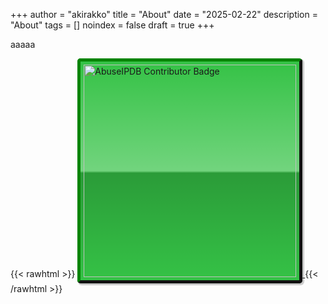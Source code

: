 +++
author = "akirakko"
title = "About"
date = "2025-02-22"
description = "About"
tags = []
noindex = false
draft = true
+++

aaaaa

{{< rawhtml >}}
<a href="https://www.abuseipdb.com/user/169013" title="AbuseIPDB is an IP address blacklist for webmasters and sysadmins to report IP addresses engaging in abusive behavior on their networks">
<img src="https://www.abuseipdb.com/contributor/169013.svg" alt="AbuseIPDB Contributor Badge" style="width: 340px;border-radius: 5px;border-top: 5px solid #058403;border-right: 5px solid #111;border-bottom: 5px solid #111;border-left: 5px solid #058403;padding: 5px;background: #35c246 linear-gradient(rgba(255,255,255,0), rgba(255,255,255,.3) 50%, rgba(0,0,0,.2) 51%, rgba(0,0,0,0));padding: 5px;box-shadow: 2px 2px 1px 1px rgba(0, 0, 0, .2);">
</a>
{{< /rawhtml >}}
